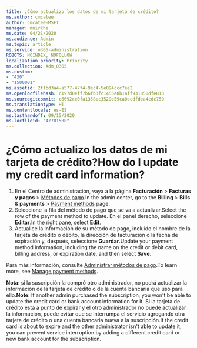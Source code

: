 ```yaml
---
title: ¿Cómo actualizo los datos de mi tarjeta de crédito?
ms.author: cmcatee
author: cmcatee-MSFT
manager: mnirkhe
ms.date: 04/21/2020
ms.audience: Admin
ms.topic: article
ms.service: o365-administration
ROBOTS: NOINDEX, NOFOLLOW
localization_priority: Priority
ms.collection: Adm_O365
ms.custom:
- "430"
- "1500001"
ms.assetid: 2f1bd3a4-a577-47f4-9ec4-5e094ccc7ee2
ms.openlocfilehash: c197d0eff7b6fb3fc1455e8b1aff931850dfe813
ms.sourcegitcommit: c6692ce0fa1358ec3529e59ca0ecdfdea4cdc759
ms.translationtype: HT
ms.contentlocale: es-ES
ms.lasthandoff: 09/15/2020
ms.locfileid: "47781588"
---
```

# <a name="how-do-i-update-my-credit-card-information"></a><span data-ttu-id="7cd15-102">¿Cómo actualizo los datos de mi tarjeta de crédito?</span><span class="sxs-lookup"><span data-stu-id="7cd15-102">How do I update my credit card information?</span></span>

1. <span data-ttu-id="7cd15-103">En el Centro de administración, vaya a la página **Facturación** > **Facturas y pagos** > [Métodos de pago](https://go.microsoft.com/fwlink/p/?linkid=2018806).</span><span class="sxs-lookup"><span data-stu-id="7cd15-103">In the admin center, go to the **Billing** > **Bills & payments** > [Payment methods](https://go.microsoft.com/fwlink/p/?linkid=2018806) page.</span></span>
2. <span data-ttu-id="7cd15-104">Seleccione la fila del método de pago que se va a actualizar.</span><span class="sxs-lookup"><span data-stu-id="7cd15-104">Select the row of the payment method to update.</span></span> <span data-ttu-id="7cd15-105">En el panel derecho, seleccione **Editar**.</span><span class="sxs-lookup"><span data-stu-id="7cd15-105">In the right pane, select **Edit**.</span></span>
3. <span data-ttu-id="7cd15-106">Actualice la información de su método de pago, incluido el nombre de la tarjeta de crédito o débito, la dirección de facturación o la fecha de expiración y, después, seleccione **Guardar**.</span><span class="sxs-lookup"><span data-stu-id="7cd15-106">Update your payment method information, including the name on the credit or debit card, billing address, or expiration date, and then select **Save**.</span></span>

<span data-ttu-id="7cd15-107">Para más información, consulte [Administrar métodos de pago](https://docs.microsoft.com/microsoft-365/commerce/billing-and-payments/manage-payment-methods).</span><span class="sxs-lookup"><span data-stu-id="7cd15-107">To learn more, see [Manage payment methods](https://docs.microsoft.com/microsoft-365/commerce/billing-and-payments/manage-payment-methods).</span></span>

<span data-ttu-id="7cd15-108">**Nota**: si la suscripción la compró otro administrador, no podrá actualizar la información de la tarjeta de crédito o de la cuenta bancaria que usó para ello.</span><span class="sxs-lookup"><span data-stu-id="7cd15-108">**Note**: If another admin purchased the subscription, you won't be able to update the credit card or bank account information for it.</span></span> <span data-ttu-id="7cd15-109">Si la tarjeta de crédito está a punto de expirar y el otro administrador no puede actualizar la información, puede evitar que se interrumpa el servicio agregando otra tarjeta de crédito o una cuenta bancaria nueva a la suscripción.</span><span class="sxs-lookup"><span data-stu-id="7cd15-109">If the credit card is about to expire and the other administrator isn't able to update it, you can prevent service interruption by adding a different credit card or new bank account for the subscription.</span></span>